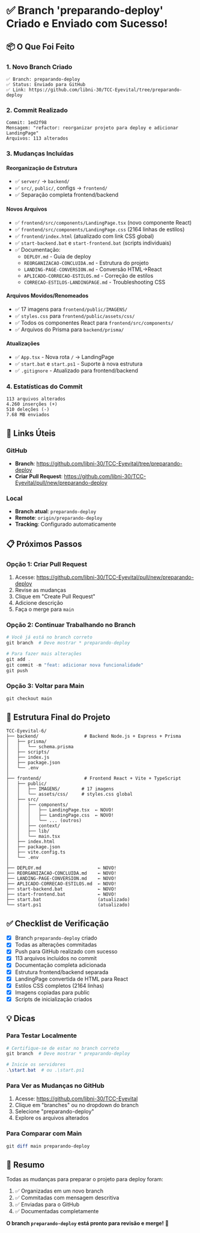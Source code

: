 # ✅ Branch 'preparando-deploy' Criado e Enviado com Sucesso!

## 📦 O Que Foi Feito

### 1. Novo Branch Criado
```
✅ Branch: preparando-deploy
✅ Status: Enviado para GitHub
✅ Link: https://github.com/libni-30/TCC-Eyevital/tree/preparando-deploy
```

### 2. Commit Realizado
```
Commit: 1ed2f98
Mensagem: "refactor: reorganizar projeto para deploy e adicionar LandingPage"
Arquivos: 113 alterados
```

### 3. Mudanças Incluídas

#### Reorganização de Estrutura
- ✅ `server/` → `backend/`
- ✅ `src/`, `public/`, configs → `frontend/`
- ✅ Separação completa frontend/backend

#### Novos Arquivos
- ✅ `frontend/src/components/LandingPage.tsx` (novo componente React)
- ✅ `frontend/src/components/LandingPage.css` (2164 linhas de estilos)
- ✅ `frontend/index.html` (atualizado com link CSS global)
- ✅ `start-backend.bat` e `start-frontend.bat` (scripts individuais)
- ✅ Documentação:
  - `DEPLOY.md` - Guia de deploy
  - `REORGANIZACAO-CONCLUIDA.md` - Estrutura do projeto
  - `LANDING-PAGE-CONVERSION.md` - Conversão HTML→React
  - `APLICADO-CORRECAO-ESTILOS.md` - Correção de estilos
  - `CORRECAO-ESTILOS-LANDINGPAGE.md` - Troubleshooting CSS

#### Arquivos Movidos/Renomeados
- ✅ 17 imagens para `frontend/public/IMAGENS/`
- ✅ `styles.css` para `frontend/public/assets/css/`
- ✅ Todos os componentes React para `frontend/src/components/`
- ✅ Arquivos do Prisma para `backend/prisma/`

#### Atualizações
- ✅ `App.tsx` - Nova rota `/` → LandingPage
- ✅ `start.bat` e `start.ps1` - Suporte à nova estrutura
- ✅ `.gitignore` - Atualizado para frontend/backend

### 4. Estatísticas do Commit
```
113 arquivos alterados
4.260 inserções (+)
510 deleções (-)
7.68 MB enviados
```

## 🔗 Links Úteis

### GitHub
- **Branch**: https://github.com/libni-30/TCC-Eyevital/tree/preparando-deploy
- **Criar Pull Request**: https://github.com/libni-30/TCC-Eyevital/pull/new/preparando-deploy

### Local
- **Branch atual**: `preparando-deploy`
- **Remote**: `origin/preparando-deploy`
- **Tracking**: Configurado automaticamente

## 📋 Próximos Passos

### Opção 1: Criar Pull Request
1. Acesse: https://github.com/libni-30/TCC-Eyevital/pull/new/preparando-deploy
2. Revise as mudanças
3. Clique em "Create Pull Request"
4. Adicione descrição
5. Faça o merge para `main`

### Opção 2: Continuar Trabalhando no Branch
```powershell
# Você já está no branch correto
git branch  # Deve mostrar * preparando-deploy

# Para fazer mais alterações
git add .
git commit -m "feat: adicionar nova funcionalidade"
git push
```

### Opção 3: Voltar para Main
```powershell
git checkout main
```

## 🎯 Estrutura Final do Projeto

```
TCC-Eyevital-6/
├── backend/                 # Backend Node.js + Express + Prisma
│   ├── prisma/
│   │   └── schema.prisma
│   ├── scripts/
│   ├── index.js
│   ├── package.json
│   └── .env
│
├── frontend/                # Frontend React + Vite + TypeScript
│   ├── public/
│   │   ├── IMAGENS/        # 17 imagens
│   │   └── assets/css/     # styles.css global
│   ├── src/
│   │   ├── components/
│   │   │   ├── LandingPage.tsx  ← NOVO!
│   │   │   ├── LandingPage.css  ← NOVO!
│   │   │   └── ... (outros)
│   │   ├── context/
│   │   ├── lib/
│   │   └── main.tsx
│   ├── index.html
│   ├── package.json
│   ├── vite.config.ts
│   └── .env
│
├── DEPLOY.md                     ← NOVO!
├── REORGANIZACAO-CONCLUIDA.md    ← NOVO!
├── LANDING-PAGE-CONVERSION.md    ← NOVO!
├── APLICADO-CORRECAO-ESTILOS.md  ← NOVO!
├── start-backend.bat             ← NOVO!
├── start-frontend.bat            ← NOVO!
├── start.bat                     (atualizado)
└── start.ps1                     (atualizado)
```

## ✅ Checklist de Verificação

- [x] Branch `preparando-deploy` criado
- [x] Todas as alterações commitadas
- [x] Push para GitHub realizado com sucesso
- [x] 113 arquivos incluídos no commit
- [x] Documentação completa adicionada
- [x] Estrutura frontend/backend separada
- [x] LandingPage convertida de HTML para React
- [x] Estilos CSS completos (2164 linhas)
- [x] Imagens copiadas para public
- [x] Scripts de inicialização criados

## 💡 Dicas

### Para Testar Localmente
```powershell
# Certifique-se de estar no branch correto
git branch  # Deve mostrar * preparando-deploy

# Inicie os servidores
.\start.bat  # ou .\start.ps1
```

### Para Ver as Mudanças no GitHub
1. Acesse: https://github.com/libni-30/TCC-Eyevital
2. Clique em "branches" ou no dropdown do branch
3. Selecione "preparando-deploy"
4. Explore os arquivos alterados

### Para Comparar com Main
```powershell
git diff main preparando-deploy
```

## 🎉 Resumo

Todas as mudanças para preparar o projeto para deploy foram:
1. ✅ Organizadas em um novo branch
2. ✅ Commitadas com mensagem descritiva
3. ✅ Enviadas para o GitHub
4. ✅ Documentadas completamente

**O branch `preparando-deploy` está pronto para revisão e merge!** 🚀

